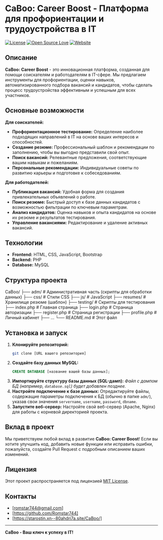 # CaBoo: Career Boost - Платформа для профориентации и трудоустройства в IT

[![License](https://img.shields.io/badge/license-MIT-blue.svg)](LICENSE)
[![Open Source Love](https://badges.frapsoft.com/os/v1/open-source.svg?v=103)](https://opensource.org/)
[![Website](https://img.shields.io/badge/website-CaBoo-brightgreen)](https://starostin.xn--80ahdri7a.site/CaBoo/)

## Описание

**CaBoo: Career Boost** - это инновационная платформа, созданная для помощи соискателям и работодателям в IT-сфере. Мы предлагаем инструменты для профориентации, оценки навыков, автоматизированного подбора вакансий и кандидатов, чтобы сделать процесс трудоустройства эффективным и успешным для всех участников.

## Основные возможности

**Для соискателей:**

*   **Профориентационное тестирование:**  Определение наиболее подходящих направлений в IT на основе ваших интересов и способностей.
*   **Создание резюме:**  Профессиональный шаблон и рекомендации по заполнению, чтобы вы выгодно представили свой опыт.
*   **Поиск вакансий:**  Релевантные предложения, соответствующие вашим навыкам и пожеланиям.
*   **Персональные рекомендации:**  Индивидуальные советы по развитию карьеры и подготовке к собеседованиям.

**Для работодателей:**

*   **Публикация вакансий:**  Удобная форма для создания привлекательных объявлений о работе.
*   **Поиск резюме:**  Быстрый доступ к базе данных кандидатов с возможностью фильтрации по ключевым параметрам.
*   **Анализ кандидатов:**  Оценка навыков и опыта кандидатов на основе их резюме и результатов тестирования.
*   **Управление вакансиями:**  Редактирование и удаление активных вакансий.

## Технологии

*   **Frontend:** HTML, CSS, JavaScript, Bootstrap
*   **Backend:** PHP
*   **Database:** MySQL

## Структура проекта
CaBoo/ ├── adm/ # Административная часть (скрипты для обработки данных) ├── css/ # Стили CSS ├── js/ # JavaScript ├── resumes/ # Хранилище резюме (шаблон) ├── testing/ # Скрипты для тестирования ├── index.php # Главная страница ├── login.php # Страница авторизации ├── register.php # Страница регистрации ├── profile.php # Личный кабинет ├── … └── README.md # Этот файл



## Установка и запуск

1.  **Клонируйте репозиторий:**
    ```bash
    git clone [URL вашего репозитория]
    ```
2.  **Создайте базу данных MySQL:**
    ```sql
    CREATE DATABASE [название вашей базы данных];
    ```
3.  **Импортируйте структуру базы данных (SQL-дамп):**  *Файл с дампом БД (например, `database.sql`) будет добавлен позднее.*
4.  **Настройте подключение к базе данных:** Отредактируйте файлы, содержащие параметры подключения к БД (обычно в папке `adm/`), указав свои значения `servername`, `username`, `password`, `dbname`.
5.  **Запустите веб-сервер:**  Настройте свой веб-сервер (Apache, Nginx) для работы с корневой директорией проекта.

## Вклад в проект

Мы приветствуем любой вклад в развитие **CaBoo: Career Boost**! Если вы хотите улучшить код, добавить новые функции или исправить ошибки, пожалуйста, создайте Pull Request с подробным описанием ваших изменений.

## Лицензия

Этот проект распространяется под лицензией [MIT License](LICENSE).

## Контакты

*   [romstar744@gmail.com]
*   [https://github.com/Romstar744]
*   [https://starostin.xn--80ahdri7a.site/CaBoo/]

---

**CaBoo - Ваш ключ к успеху в IT!**